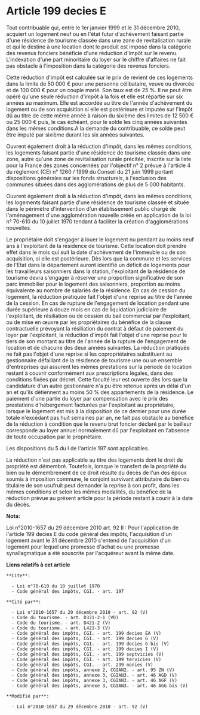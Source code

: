 # Article 199 decies E

Tout contribuable qui, entre le 1er janvier 1999 et le 31 décembre 2010, acquiert un logement neuf ou en l'état futur
d'achèvement faisant partie d'une résidence de tourisme classée dans une zone de revitalisation rurale et qui le destine à
une location dont le produit est imposé dans la catégorie des revenus fonciers bénéficie d'une réduction d'impôt sur le
revenu. L'indexation d'une part minoritaire du loyer sur le chiffre d'affaires ne fait pas obstacle à l'imposition dans la
catégorie des revenus fonciers. 

Cette réduction d'impôt est calculée sur le prix de revient de ces logements dans la limite de 50 000 € pour une personne
célibataire, veuve ou divorcée et de 100 000 € pour un couple marié. Son taux est de 25 %. Il ne peut être opéré qu'une seule
réduction d'impôt à la fois et elle est répartie sur six années au maximum. Elle est accordée au titre de l'année
d'achèvement du logement ou de son acquisition si elle est postérieure et imputée sur l'impôt dû au titre de cette même année
à raison du sixième des limites de 12 500 € ou 25 000 € puis, le cas échéant, pour le solde les cinq années suivantes dans
les mêmes conditions.A la demande du contribuable, ce solde peut être imputé par sixième durant les six années suivantes. 

Ouvrent également droit à la réduction d'impôt, dans les mêmes conditions, les logements faisant partie d'une résidence de
tourisme classée dans une zone, autre qu'une zone de revitalisation rurale précitée, inscrite sur la liste pour la France des
zones concernées par l'objectif n° 2 prévue à l'article 4 du règlement (CE) n° 1260 / 1999 du Conseil du 21 juin 1999 portant
dispositions générales sur les fonds structurels, à l'exclusion des communes situées dans des agglomérations de plus de 5 000
habitants. 

Ouvrent également droit à la réduction d'impôt, dans les mêmes conditions, les logements faisant partie d'une résidence de
tourisme classée et située dans le périmètre d'intervention d'un établissement public chargé de l'aménagement d'une
agglomération nouvelle créée en application de la loi n° 70-610 du 10 juillet 1970 tendant à faciliter la création
d'agglomérations nouvelles. 

Le propriétaire doit s'engager à louer le logement nu pendant au moins neuf ans à l'exploitant de la résidence de tourisme.
Cette location doit prendre effet dans le mois qui suit la date d'achèvement de l'immeuble ou de son acquisition, si elle est
postérieure. Dès lors que la commune et les services de l'Etat dans le département auront identifié un déficit de logements
pour les travailleurs saisonniers dans la station, l'exploitant de la résidence de tourisme devra s'engager à réserver une
proportion significative de son parc immobilier pour le logement des saisonniers, proportion au moins équivalente au nombre
de salariés de la résidence. En cas de cession du logement, la réduction pratiquée fait l'objet d'une reprise au titre de
l'année de la cession. En cas de rupture de l'engagement de location pendant une durée supérieure à douze mois en cas de
liquidation judiciaire de l'exploitant, de résiliation ou de cession du bail commercial par l'exploitant, ou de mise en œuvre
par les propriétaires du bénéfice de la clause contractuelle prévoyant la résiliation du contrat à défaut de paiement du
loyer par l'exploitant, la réduction d'impôt fait l'objet d'une reprise pour le tiers de son montant au titre de l'année de
la rupture de l'engagement de location et de chacune des deux années suivantes.  La réduction pratiquée ne fait pas l'objet
d'une reprise si les copropriétaires substituent au gestionnaire défaillant de la résidence de tourisme une ou un ensemble
d'entreprises qui assurent les mêmes prestations sur la période de location restant à couvrir conformément aux prescriptions
légales, dans des conditions fixées par décret. Cette faculté leur est ouverte dès lors que la candidature d'un autre
gestionnaire n'a pu être retenue après un délai d'un an et qu'ils détiennent au moins 50 % des appartements de la résidence.
Le paiement d'une partie du loyer par compensation avec le prix des prestations d'hébergement facturées par l'exploitant au
propriétaire, lorsque le logement est mis à la disposition de ce dernier pour une durée totale n'excédant pas huit semaines
par an, ne fait pas obstacle au bénéfice de la réduction à condition que le revenu brut foncier déclaré par le bailleur
corresponde au loyer annuel normalement dû par l'exploitant en l'absence de toute occupation par le propriétaire. 

Les dispositions du 5 du I de l'article 197 sont applicables. 

La réduction n'est pas applicable au titre des logements dont le droit de propriété est démembré. Toutefois, lorsque le
transfert de la propriété du bien ou le démembrement de ce droit résulte du décès de l'un des époux soumis à imposition
commune, le conjoint survivant attributaire du bien ou titulaire de son usufruit peut demander la reprise à son profit, dans
les mêmes conditions et selon les mêmes modalités, du bénéfice de la réduction prévue au présent article pour la période
restant à courir à la date du décès.

**Nota:**

Loi n°2010-1657 du 29 décembre 2010 art. 92 II : Pour l'application de l'article 199 decies E du code général des impôts,
l'acquisition d'un logement avant le 31 décembre 2010 s'entend de l'acquisition d'un logement pour lequel une promesse
d'achat ou une promesse synallagmatique a été souscrite par l'acquéreur avant la même date.

**Liens relatifs à cet article**

	**Cite**:

	  - Loi n°70-610 du 10 juillet 1970
	  - Code général des impôts, CGI. - art. 197

	**Cité par**:

	  - Loi n°2010-1657 du 29 décembre 2010 - art. 92 (V)
	  - Code du tourisme. - art. D321-2-1 (VD)
	  - Code du tourisme. - art. D421-2 (V)
	  - Code du tourisme. - art. L421-3 (V)
	  - Code général des impôts, CGI. - art. 199 decies EA (V)
	  - Code général des impôts, CGI. - art. 199 decies G (V)
	  - Code général des impôts, CGI. - art. 199 decies G bis (V)
	  - Code général des impôts, CGI. - art. 199 decies I (V)
	  - Code général des impôts, CGI. - art. 199 septvicies (V)
	  - Code général des impôts, CGI. - art. 199 tervicies (V)
	  - Code général des impôts, CGI. - art. 239 nonies (V)
	  - Code général des impôts, annexe 2, CGIAN2. - art. 95 ZN (V)
	  - Code général des impôts, annexe 3, CGIAN3. - art. 46 AGD (V)
	  - Code général des impôts, annexe 3, CGIAN3. - art. 46 AGF (V)
	  - Code général des impôts, annexe 3, CGIAN3. - art. 46 AGG bis (V)

	**Modifié par**:

	  - Loi n°2010-1657 du 29 décembre 2010 - art. 92 (V)
